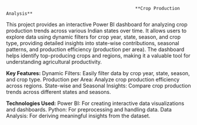                                                      **Crop Production Analysis** 
This project provides an interactive Power BI dashboard for analyzing crop production trends across various Indian states over time. It allows users to explore data using dynamic filters for crop year, state, season, and crop type, providing detailed insights into state-wise contributions, seasonal patterns, and production efficiency (production per area). The dashboard helps identify top-producing crops and regions, making it a valuable tool for understanding agricultural productivity.

**Key Features:**
Dynamic Filters: Easily filter data by crop year, state, season, and crop type.
Production per Area: Analyze crop production efficiency across regions.
State-wise and Seasonal Insights: Compare crop production trends across different states and seasons.

**Technologies Used:**
Power BI: For creating interactive data visualizations and dashboards.
Python: For preprocessing and handling data.
Data Analysis: For deriving meaningful insights from the dataset.
